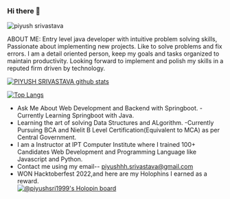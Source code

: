 ### Hi there 👋

<!--
**piyush-sri/piyush-sri** is a ✨ _special_ ✨ repository because its `README.md` (this file) appears on your GitHub profile.

Here are some ideas to get you started:

- 🔭 I’m currently working on ...
- 🌱 I’m currently learning ...
- 👯 I’m looking to collaborate on ...
- 🤔 I’m looking for help with ...
- 💬 Ask me about ...
- 📫 How to reach me: ...
- 😄 Pronouns: ...
- ⚡ Fun fact: ...
-->
![piyush srivastava](https://user-images.githubusercontent.com/67270567/139023595-5f4bc49a-fe4d-4ae6-8cb4-05ff2f7f592f.jpg)


ABOUT ME:
Entry level java developer with intuitive problem solving skills, Passionate about implementing new projects. Like to solve problems and fix errors. I am a detail oriented person, keep my goals and tasks organized to maintain productivity. Looking forward to implement and polish my skills in a reputed firm driven by technology.


[![PIYUSH SRIVASTAVA github stats](https://github-readme-stats.vercel.app/api?username=piyush-sri)](https://github.com/piyush-sri)

[![Top Langs](https://github-readme-stats.vercel.app/api/top-langs/?username=piyush-sri&layout=compact)](https://github.com/piyush-sri)

- Ask Me About Web Development and Backend with Springboot.
-Currently Learning Springboot with Java.
- Learning the art of solving Data Structures and ALgorithm.
-Currently Pursuing BCA and Nielit B Level Certification(Equivalent to MCA) as per Central Government.
- I am a Instructor at IPT Computer Institute where I trained 100+ Candidates Web Development and Programming Language like Javascript and Python.
- Contact me using my email-- piyushhh.srivastava@gmail.com
- WON Hacktoberfest 2022,and here are my Holophins I earned as a reward.<br>
[![@piyushsri1999's Holopin board](https://holopin.io/api/user/board?user=piyushsri1999)](https://holopin.io/@piyushsri1999)
